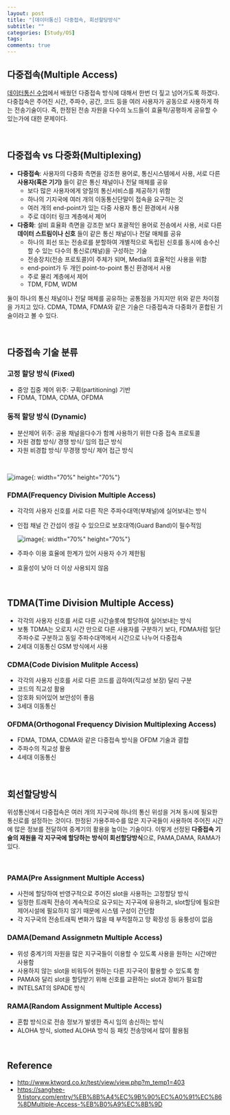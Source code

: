 ```yaml
---
layout: post
title: "[데이터통신] 다중접속, 회선할당방식"
subtitle: ""
categories: [Study/OS]
tags:
comments: true
---
```


## 다중접속(Multiple Access)
[데이터통신 수업](https://mmirann.github.io/study/datacommu/2021/01/28/dc3.html)에서 배웠던 다중접속 방식에 대해서 한번 더 짚고 넘어가도록 하겠다. 다중접속은 주어진 시간, 주파수, 공간, 코드 등을 여러 사용자가 공동으로 사용하게 하는 전송기술이다. 즉, 한정된 전송 자원을 다수의 노드들이 효율적/공평하게 공유할 수 있는가에 대한 문제이다. 

<br>

## 다중접속 vs 다중화(Multiplexing)
- **다중접속**: 사용자의 다중화 측면을 강조한 용어로, 통신시스템에서 사용, 서로 다른 **사용자(혹은 기기)** 들이 같은 통신 채널이나 전달 매체를 공유
  - 보다 많은 사용자에게 양질의 통신서비스를 제공하기 위함
  - 하나의 기지국에 여러 개의 이동통신단말이 접속을 요구하는 것
  - 여러 개의 end-point가 있는 다중 사용자 통신 환경에서 사용
  - 주로 데이터 링크 계층에서 제어
- **다중화**: 설비 효율화 측면을 강조한 보다 포괄적인 용어로 전송에서 사용, 서로 다른 **데이터 스트림이나 신호** 들이 같은 통신 채널이나 전달 매체를 공유
  - 하나의 회선 또는 전송로를 분할하여 개별적으로 독립된 신호를 동시에 송수신할 수 있는 다수의 통신로(채널)을 구성하는 기술
  - 전송장치(전송 프로토콜)이 주체가 되며, Media의 효율적인 사용을 위함
  - end-point가 두 개인 point-to-point 통신 환경에서 사용
  - 주로 물리 계층에서 제어 
  - TDM, FDM, WDM
  
둘이 하나의 통신 채널이나 전달 매체를 공유하는 공통점을 가지지만 위와 같은 차이점을 가지고 있다. CDMA, TDMA, FDMA와 같은 기술은 다중접속과 다중화가 혼합된 기술이라고 볼 수 있다.

<br> 

## 다중접속 기술 분류
### 고정 할당 방식 (Fixed)
- 중앙 집중 제어 위주: 구획(partitioning) 기반
- FDMA, TDMA, CDMA, OFDMA
### 동적 할당 방식 (Dynamic)
- 분산제어 위주: 공용 채널을다수가 함께 사용하기 위한 다중 접속 프로토콜
- 자원 경합 방식/ 경쟁 방식/ 임의 접근 방식
- 자원 비경합 방식/ 무경쟁 방식/ 제어 접근 방식

<br>


  ![image](http://www.beyondthegeek.com/wp-content/uploads/2017/09/fdma.gif){: width="70%" height="70%"}  
  
### FDMA(Frequency Division Multiple Access)
- 각각의 사용자 신호를 서로 다른 작은 주파수대역(부채널)에 실어보내는 방식
- 인접 채널 간 간섭이 생길 수 있으므로 보호대역(Guard Band)이 필수적임  
 
  ![image](http://www.ktword.co.kr/img_data/1378_1.jpg){: width="70%" height="70%"}
- 주파수 이용 효율에 한계가 있어 사용자 수가 제한됨
- 효울성이 낮아 더 이상 사용되지 않음

<br>

## TDMA(Time Division Multiple Access)
- 각각의 사용자 신호를 서로 다른 시간슬롯에 할당하여 실어보내는 방식
- 보통 TDMA는 오로지 시간 만으로 다른 사용자를 구분하기 보다, FDMA처럼 일단 주파수로 구분하고 동일 주파수대역에서 시간으로 나누어 다중접속
- 2세대 이동통신 GSM 방식에서 사용
### CDMA(Code Division Mulitple Access)
- 각각의 사용자 신호를 서로 다른 코드를 곱하여(직교성 보장) 달리 구분
- 코드의 직교성 활용
- 암호화 되어있어 보안성이 좋음 
- 3세대 이동통신 
### OFDMA(Orthogonal Frequency Division Multiplexing Access)
- FDMA, TDMA, CDMA와 같은 다중접속 방식을 OFDM 기술과 결합
- 주파수의 직교성 활용
- 4세대 이동통신 

<br>

## 회선할당방식
위성통신에서 다중접속은 여러 개의 지구국에 하나의 통신 위성을 거쳐 동시에 필요한 통신로를 설정하는 것이다. 한정된 가용주파수를 많은 지구국들이 사용하여 주어진 시간에 많은 정보를 전달하여 중계기의 활용을 높이는 기술이다. 이렇게 선정된  **다중접속 기술의 재원을 각 지구국에 할당하는 방식이 회선할당방식**으로, PAMA,DAMA, RAMA가 있다.

<br>

### PAMA(Pre Assignment Multiple Access)
- 사전에 할당하여 반영구적으로 주어진 slot을 사용하는 고정할당 방식
- 일정한 트래픽 전송이 계속적으로 요구되는 지구곡에 유용하고, slot할당에 필요한 제어시설에 필요하지 않기 때문에 시스템 구성이 간단함
- 각 지구국의 전송트래픽 변화가 많을 때 부적절하고 망 확장성 등 융퉁성이 없음

### DAMA(Demand Assignmetn Multiple Access)
- 위성 중계기의 자원을 많은 지구국들이 이용할 수 있도록 사용을 원하는 시간에만 사용함
- 사용하지 않는 slot을 비워두어 원하는 다른 지구국이 활용할 수 있도록 함
- PAMA와 달리 slot을 할당받기 위해 신호를 교환하는 slot과 장비가 필요함
- INTELSAT의 SPADE 방식


### RAMA(Random Assignment Multiple Access)
- 혼합 방식으로 전송 정보가 발생한 즉시 임의 송신하는 방식
- ALOHA 방식, slotted ALOHA 방식 등 패킷 전송망에서 많이 활용됨

<br>

## Reference
- <http://www.ktword.co.kr/test/view/view.php?m_temp1=403>
- <https://sanghee-9.tistory.com/entry/%EB%8B%A4%EC%9B%90%EC%A0%91%EC%86%8DMultiple-Access-%EB%B0%A9%EC%8B%9D>
